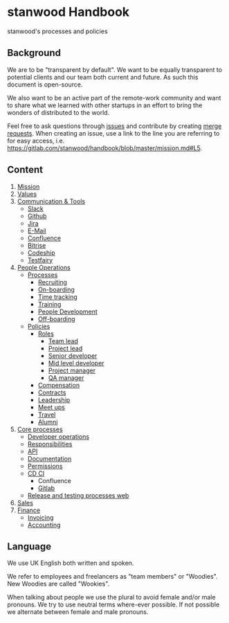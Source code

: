 # stanwood Handbook

stanwood's processes and policies

## Background

We are to be "transparent by default". We want to be equally transparent to potential clients and our team both current and future. As such this document is open-source.

We also want to be an active part of the remote-work community and want to share what we learned with other startups in an effort to bring the wonders of distributed to the world.

Feel free to ask questions through [issues](https://gitlab.com/stanwood/handbook/issues/new) and contribute by creating [merge requests](https://gitlab.com/stanwood/handbook/merge_requests/new). When creating an issue, use a link to the line you are referring to for easy access, i.e. 
https://gitlab.com/stanwood/handbook/blob/master/mission.md#L5.

## Content
1. [Mission](mission.md)
2. [Values](values.md)
3. [Communication & Tools](communication_and_tools)
	- [Slack](communication_and_tools/slack.md)
	- [Github](communication_and_tools/github.md)
	- [Jira](communication_and_tools/jira.md)
	- [E-Mail](communication_and_tools/e_mail.md)
	- [Confluence](communication_and_tools/confluence.md)
	- [Bitrise](communication_and_tools/bitrise.md)
	- [Codeship](communication_and_tools/codeship.md)
	- [Testfairy](communication_and_tools/testfairy.md)
4. [People Operations](people_operations)
    - [Processes](people_operations/processes)
	    - [Recruiting](people_operations/processes/recruiting.md)
	    - [On-boarding](people_operations/processes/on_boarding.md)
	    - [Time tracking](people_operations/processes/time_tracking.md)
	    - [Training](people_operations/processes/training.md)
	    - [People Development](people_operations/processes/people_development.md)
	    - [Off-boarding](people_operations/processes/off_boarding.md)
    - [Policies](people_operations/policies)
	    - [Roles](people_operations/policies/roles)
		    - [Team lead](people_operations/policies/roles/team_lead.md)
		    - [Project lead](people_operations/policies/roles/project_lead.md)
		    - [Senior developer](people_operations/policies/roles/senior_developer.md)
		    - [Mid level developer](people_operations/policies/roles/mid_level_developer.md)
		    - [Project manager](people_operations/policies/roles/project_manager.md)
		    - [QA manager](people_operations/policies/roles/qa_manager.md)
	    - [Compensation](people_operations/policies/compensation.md)
	    - [Contracts](people_operations/policies/contracts.md)
	    - [Leadership](people_operations/policies/leadership.md)
	    - [Meet ups](people_operations/policies/meet_ups.md)
	    - [Travel](people_operations/policies/travel.md)
	    - [Alumni](people_operations/policies/alumni.md)
7. [Core processes](core_processes)
	- [Developer operations](core_processes/developer_operations.md)
	- [Responsibilities](core_processes/responsibilities.md)
	- [API](core_procsses/api.md)
	- [Documentation](core_processes/documentatio.mdn)
	- [Permissions](core_processes/permissions.md)
	- [CD CI](core_processes/cdci)
		- Confluence
		- [Gitlab](core_processes/cdci/web_gitlab.md)
	- [Release and testing processes web](release_processes_web.md)
6. [Sales](sales)
7. [Finance](finance)
	- [Invoicing](finance/invoicing.md)
	- [Accounting](finance/accounting.md)

## Language

We use UK English both written and spoken. 

We refer to employees and freelancers as "team members" or "Woodies". New Woodies are called "Wookies".

When talking about people we use the plural to avoid female and/or male pronouns. We try to use neutral terms where-ever possible. If not possible we alternate between female and male pronouns. 